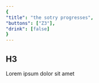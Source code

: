 ```yaml
---
{
"title": "the sotry progresses",
"buttons": ["Z3"],
"drink": [false]
}
---
```


## H3

Lorem ipsum dolor sit amet